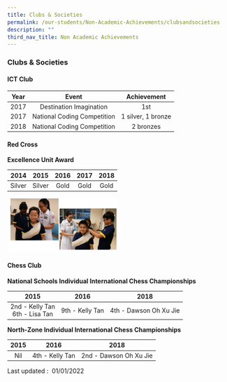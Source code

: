 ```yaml
---
title: Clubs & Societies
permalink: /our-students/Non-Academic-Achievements/clubsandsocieties
description: ""
third_nav_title: Non Academic Achievements
---
```

### Clubs & Societies
#### **ICT Club**

| Year | Event | Achievement |
|:---:|:---:|:---:|
| 2017 | Destination Imagination | 1st |
| 2017 | National Coding Competition | 1 silver, 1 bronze |
| 2018 | National Coding Competition  | 2 bronzes  |

#### **Red Cross**

**Excellence Unit Award**

| 2014 | 2015 | 2016 | 2017 | 2018 |
|:---:|:---:|:---:|:---:|:---:|
| Silver | Silver | Gold |  Gold | Gold  |

<img src="images/redcross.png" 
     style="width:50%">

#### **Chess Club**

**National Schools Individual International Chess Championships**

| 2015 | 2016 | 2018 |
|:---:|:---:|:---:|
| 2nd - Kelly Tan<br>6th - Lisa Tan | 9th - Kelly Tan | 4th - Dawson Oh Xu Jie |

**North-Zone Individual International Chess Championships**

| 2015 | 2016 | 2018 |
|:---:|:---:|:---:|
| Nil | 4th - Kelly Tan | 2nd - Dawson Oh Xu Jie |

Last updated :  01/01/2022